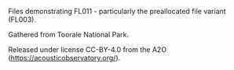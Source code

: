 
Files demonstrating FL011 - particularly the preallocated file variant (FL003).

Gathered from Toorale National Park.

Released under license CC-BY-4.0 from the A2O (https://acousticobservatory.org/).